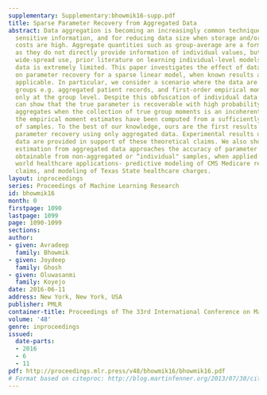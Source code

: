 ```yaml
---
supplementary: Supplementary:bhowmik16-supp.pdf
title: Sparse Parameter Recovery from Aggregated Data
abstract: Data aggregation is becoming an increasingly common technique for sharing
  sensitive information, and for reducing data size when storage and/or communication
  costs are high. Aggregate quantities such as group-average are a form of semi-supervision
  as they do not directly provide information of individual values, but despite their
  wide-spread use, prior literature on learning individual-level models from aggregated
  data is extremely limited. This paper investigates the effect of data aggregation
  on parameter recovery for a sparse linear model, when known results are no longer
  applicable. In particular, we consider a scenario where the data are collected into
  groups e.g. aggregated patient records, and first-order empirical moments are available
  only at the group level. Despite this obfuscation of individual data values, we
  can show that the true parameter is recoverable with high probability using these
  aggregates when the collection of true group moments is an incoherent matrix, and
  the empirical moment estimates have been computed from a sufficiently large number
  of samples. To the best of our knowledge, ours are the first results on structured
  parameter recovery using only aggregated data. Experimental results on synthetic
  data are provided in support of these theoretical claims. We also show that parameter
  estimation from aggregated data approaches the accuracy of parameter estimation
  obtainable from non-aggregated or “individual" samples, when applied to two real
  world healthcare applications- predictive modeling of CMS Medicare reimbursement
  claims, and modeling of Texas State healthcare charges.
layout: inproceedings
series: Proceedings of Machine Learning Research
id: bhowmik16
month: 0
firstpage: 1090
lastpage: 1099
page: 1090-1099
sections: 
author:
- given: Avradeep
  family: Bhowmik
- given: Joydeep
  family: Ghosh
- given: Oluwasanmi
  family: Koyejo
date: 2016-06-11
address: New York, New York, USA
publisher: PMLR
container-title: Proceedings of The 33rd International Conference on Machine Learning
volume: '48'
genre: inproceedings
issued:
  date-parts:
  - 2016
  - 6
  - 11
pdf: http://proceedings.mlr.press/v48/bhowmik16/bhowmik16.pdf
# Format based on citeproc: http://blog.martinfenner.org/2013/07/30/citeproc-yaml-for-bibliographies/
---
```

